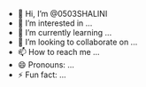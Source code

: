- 👋 Hi, I’m @0503SHALINI
- 👀 I’m interested in ...
- 🌱 I’m currently learning ...
- 💞️ I’m looking to collaborate on ...
- 📫 How to reach me ...
- 😄 Pronouns: ...
- ⚡ Fun fact: ...

<!---
0503SHALINI/0503SHALINI is a ✨ special ✨ repository because its `README.md` (this file) appears on your GitHub profile.
You can click the Preview link to take a look at your changes.
--->
